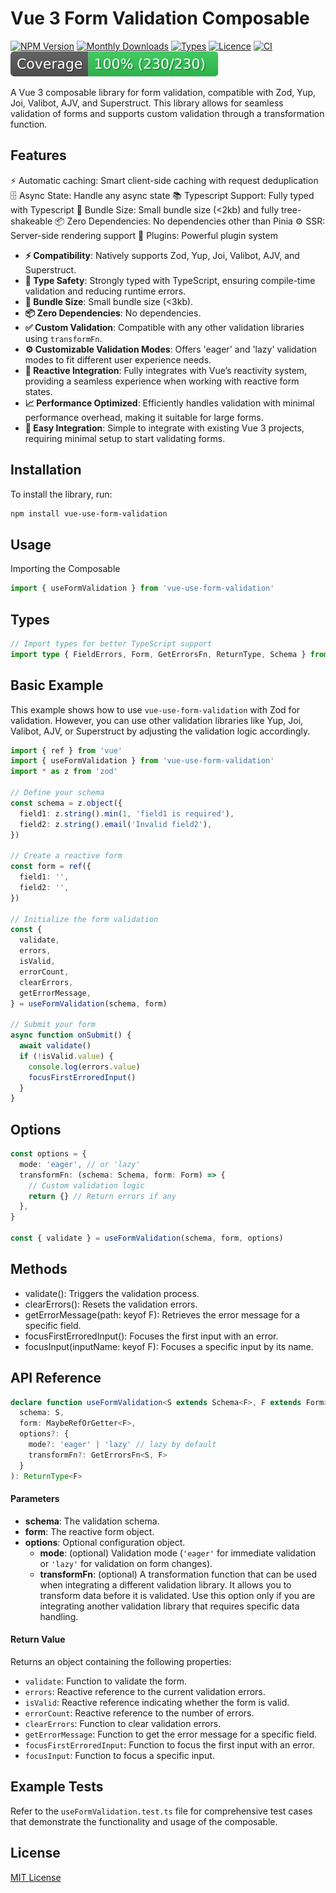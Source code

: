 # Vue 3 Form Validation Composable

[![NPM Version](https://badgen.net/npm/v/vue-use-form-validation)](https://www.npmjs.com/package/vue-use-form-validation)
[![Monthly Downloads](https://badgen.net/npm/dm/vue-use-form-validation)](https://www.npmjs.com/package/vue-use-form-validation)
[![Types](https://badgen.net/npm/types/vue-use-form-validation)](https://github.com/jbaubree/vue-use-form-validation/blob/main/src/types.ts)
[![Licence](https://badgen.net/npm/license/vue-use-form-validation)](https://github.com/jbaubree/vue-use-form-validation/blob/main/LICENSE.md)
[![CI](https://github.com/jbaubree/vue-use-form-validation/actions/workflows/ci.yml/badge.svg?branch=main)](https://github.com/jbaubree/vue-use-form-validation/actions/workflows/ci.yml)
[![Coverage](https://github.com/jbaubree/vue-use-form-validation/blob/main/badge.svg)](https://github.com/jbaubree/vue-use-form-validation/tree/main/test)

A Vue 3 composable library for form validation, compatible with Zod, Yup, Joi, Valibot, AJV, and Superstruct. This library allows for seamless validation of forms and supports custom validation through a transformation function.

## Features

⚡️ Automatic caching: Smart client-side caching with request deduplication
🗄️ Async State: Handle any async state
📚 Typescript Support: Fully typed with Typescript
💨 Bundle Size: Small bundle size (<2kb) and fully tree-shakeable
📦 Zero Dependencies: No dependencies other than Pinia
⚙️ SSR: Server-side rendering support
🔌 Plugins: Powerful plugin system

- **⚡️ Compatibility**: Natively supports Zod, Yup, Joi, Valibot, AJV, and Superstruct.
- **🧩 Type Safety**: Strongly typed with TypeScript, ensuring compile-time validation and reducing runtime errors.
- **💨 Bundle Size**: Small bundle size (<3kb).
- **📦 Zero Dependencies**: No dependencies.
- **✅ Custom Validation**: Compatible with any other validation libraries using `transformFn`.
- **⚙️ Customizable Validation Modes**: Offers 'eager' and 'lazy' validation modes to fit different user experience needs.
- **🔗 Reactive Integration**: Fully integrates with Vue’s reactivity system, providing a seamless experience when working with reactive form states.
- **📈 Performance Optimized**: Efficiently handles validation with minimal performance overhead, making it suitable for large forms.
- **📅 Easy Integration**: Simple to integrate with existing Vue 3 projects, requiring minimal setup to start validating forms.

## Installation

To install the library, run:

```bash
npm install vue-use-form-validation
```

## Usage

Importing the Composable

```ts
import { useFormValidation } from 'vue-use-form-validation'
```

## Types

```ts
// Import types for better TypeScript support
import type { FieldErrors, Form, GetErrorsFn, ReturnType, Schema } from './types'
```

## Basic Example

This example shows how to use `vue-use-form-validation` with Zod for validation. However, you can use other validation libraries like Yup, Joi, Valibot, AJV, or Superstruct by adjusting the validation logic accordingly.

```ts
import { ref } from 'vue'
import { useFormValidation } from 'vue-use-form-validation'
import * as z from 'zod'

// Define your schema
const schema = z.object({
  field1: z.string().min(1, 'field1 is required'),
  field2: z.string().email('Invalid field2'),
})

// Create a reactive form
const form = ref({
  field1: '',
  field2: '',
})

// Initialize the form validation
const {
  validate,
  errors,
  isValid,
  errorCount,
  clearErrors,
  getErrorMessage,
} = useFormValidation(schema, form)

// Submit your form
async function onSubmit() {
  await validate()
  if (!isValid.value) {
    console.log(errors.value)
    focusFirstErroredInput()
  }
}
```

## Options

```ts
const options = {
  mode: 'eager', // or 'lazy'
  transformFn: (schema: Schema, form: Form) => {
    // Custom validation logic
    return {} // Return errors if any
  },
}

const { validate } = useFormValidation(schema, form, options)
```

## Methods

- validate(): Triggers the validation process.
- clearErrors(): Resets the validation errors.
- getErrorMessage(path: keyof F): Retrieves the error message for a specific field.
- focusFirstErroredInput(): Focuses the first input with an error.
- focusInput(inputName: keyof F): Focuses a specific input by its name.

## API Reference

```ts
declare function useFormValidation<S extends Schema<F>, F extends Form>(
  schema: S,
  form: MaybeRefOrGetter<F>,
  options?: {
    mode?: 'eager' | 'lazy' // lazy by default
    transformFn?: GetErrorsFn<S, F>
  }
): ReturnType<F>
```

#### Parameters

- **schema**: The validation schema.
- **form**: The reactive form object.
- **options**: Optional configuration object.
  - **mode**: (optional) Validation mode (`'eager'` for immediate validation or `'lazy'` for validation on form changes).
  - **transformFn**: (optional) A transformation function that can be used when integrating a different validation library. It allows you to transform data before it is validated. Use this option only if you are integrating another validation library that requires specific data handling.

#### Return Value

Returns an object containing the following properties:

- `validate`: Function to validate the form.
- `errors`: Reactive reference to the current validation errors.
- `isValid`: Reactive reference indicating whether the form is valid.
- `errorCount`: Reactive reference to the number of errors.
- `clearErrors`: Function to clear validation errors.
- `getErrorMessage`: Function to get the error message for a specific field.
- `focusFirstErroredInput`: Function to focus the first input with an error.
- `focusInput`: Function to focus a specific input.

## Example Tests

Refer to the `useFormValidation.test.ts` file for comprehensive test cases that demonstrate the functionality and usage of the composable.

## License

[MIT License](https://github.com/jbaubree/vue-use-form-validation/blob/main/LICENSE.md)
